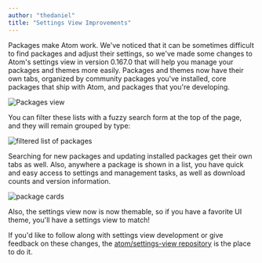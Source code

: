 ```yaml
---
author: "thedaniel"
title: "Settings View Improvements"
---
```


Packages make Atom work. We've noticed that it can be sometimes difficult to find packages and adjust their settings, so we've made some changes to Atom's settings view in version 0.167.0 that will help you manage your packages and themes more easily. Packages and themes now have their own tabs, organized by community packages you've installed, core packages that ship with Atom, and packages that you're developing.

<!--more-->

![Packages view](/assets/images/blog.atom.io/img/posts/settings-packages.png)

You can filter these lists with a fuzzy search form at the top of the page, and they will remain grouped by type:

![filtered list of packages](/assets/images/blog.atom.io/img/posts/settings-filtered-packages.png)

Searching for new packages and updating installed packages get their own tabs as well. Also, anywhere a package is shown in a list, you have quick and easy access to settings and management tasks, as well as download counts and version information.

![package cards](/assets/images/blog.atom.io/img/posts/settings-cards.png)

Also, the settings view now is now themable, so if you have a favorite UI theme, you'll have a settings view to match!

If you'd like to follow along with settings view development or give feedback on these changes, the [atom/settings-view repository](https://github.com/atom/settings-view) is the place to do it.
